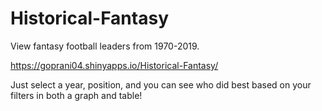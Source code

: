 # Historical-Fantasy
View fantasy football leaders from 1970-2019.

https://goprani04.shinyapps.io/Historical-Fantasy/

Just select a year, position, and you can see who did best based on your filters in both a graph and table!
